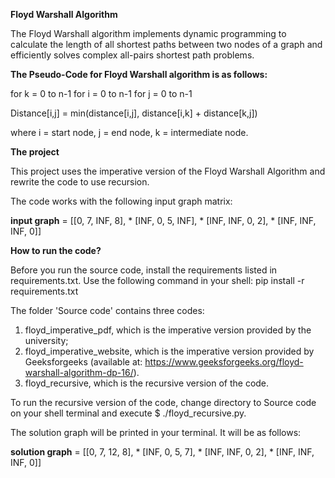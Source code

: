 **Floyd Warshall Algorithm**

The Floyd Warshall algorithm implements dynamic programming to calculate the length of all shortest paths between two nodes of a graph 
and efficiently solves complex all-pairs shortest path problems.

**The Pseudo-Code for Floyd Warshall algorithm is as follows:**

for k = 0 to n-1
for i = 0 to n-1
for j = 0 to n-1

Distance[i,j] = min(distance[i,j], distance[i,k] + distance[k,j])

where i = start node, j = end node, k = intermediate node.

**The project**

This project uses the imperative version of the Floyd Warshall Algorithm and rewrite the code to use recursion. 

The code works with the following input graph matrix:

**input graph** = [[0, 7, INF, 8],
                * [INF, 0, 5, INF],
                * [INF, INF, 0, 2],
                * [INF, INF, INF, 0]]


**How to run the code?**

Before you run the source code, install the requirements listed in requirements.txt. 
Use the following command in your shell: pip install -r requirements.txt

The folder 'Source code' contains three codes:
1. floyd_imperative_pdf, which is the imperative version provided by the university;
2. floyd_imperative_website, which is the imperative version provided by Geeksforgeeks (available at:
   https://www.geeksforgeeks.org/floyd-warshall-algorithm-dp-16/).
3. floyd_recursive, which is the recursive version of the code.

To run the recursive version of the code, change directory to Source code on your shell terminal and execute $ ./floyd_recursive.py.

The solution graph will be printed in your terminal. It will be as follows:

**solution graph** = [[0, 7, 12, 8],
             *      [INF, 0, 5, 7],
             *      [INF, INF, 0, 2],
             *      [INF, INF, INF, 0]]
